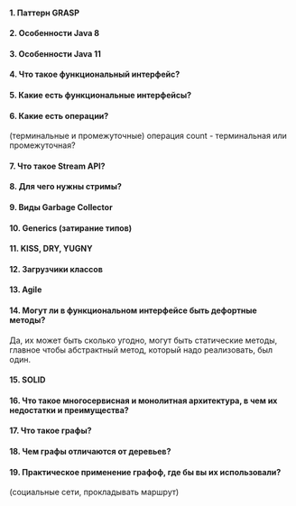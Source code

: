 #### 1. Паттерн GRASP

#### 2. Особенности Java 8

#### 3. Особенности Java 11

#### 4. Что такое функциональный интерфейс?

#### 5. Какие есть функциональные интерфейсы?
#### 6. Какие есть операции?
(терминальные и промежуточные)
операция count - терминальная или промежуточная?

#### 7. Что такое Stream API?
#### 8. Для чего нужны стримы?

#### 9. Виды Garbage Collector

#### 10. Generics (затирание типов)

#### 11. KISS, DRY, YUGNY

#### 12. Загрузчики классов

#### 13. Agile

#### 14. Могут ли в функциональном интерфейсе быть дефортные методы? 
Да, их может быть сколько угодно, могут быть  статические методы, главное чтобы абстрактный метод, который надо реализовать, был один. 

#### 15. SOLID

#### 16. Что такое многосервисная и монолитная архитектура, в чем их недостатки и преимущества? 

#### 17. Что такое графы?

#### 18. Чем графы отличаются от деревьев?
#### 19. Практическое применение графоф, где бы вы их использовали?  
(социальные сети, прокладывать маршрут)
